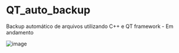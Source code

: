 # QT_auto_backup
Backup automático de arquivos utilizando C++ e QT framework - Em andamento

![image](https://user-images.githubusercontent.com/39657511/170602430-e46b280d-9c1a-4c69-88dc-46380d722b91.png)
